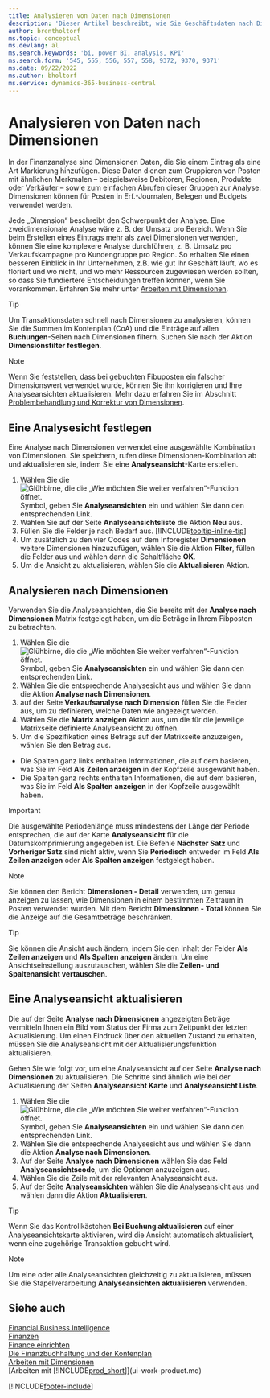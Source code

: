 ```yaml
---
title: Analysieren von Daten nach Dimensionen
description: 'Dieser Artikel beschreibt, wie Sie Geschäftsdaten nach Dimensionen analysieren können, um einen besseren Einblick in Ihr Unternehmen zu erhalten.'
author: brentholtorf
ms.topic: conceptual
ms.devlang: al
ms.search.keywords: 'bi, power BI, analysis, KPI'
ms.search.form: '545, 555, 556, 557, 558, 9372, 9370, 9371'
ms.date: 09/22/2022
ms.author: bholtorf
ms.service: dynamics-365-business-central
---
```

# <a name="analyze-data-by-dimensions"></a>Analysieren von Daten nach Dimensionen

In der Finanzanalyse sind Dimensionen Daten, die Sie einem Eintrag als eine Art Markierung hinzufügen. Diese Daten dienen zum Gruppieren von Posten mit ähnlichen Merkmalen – beispielsweise Debitoren, Regionen, Produkte oder Verkäufer – sowie zum einfachen Abrufen dieser Gruppen zur Analyse. Dimensionen können für Posten in Erf.-Journalen, Belegen und Budgets verwendet werden. 

Jede „Dimension“ beschreibt den Schwerpunkt der Analyse. Eine zweidimensionale Analyse wäre z. B. der Umsatz pro Bereich. Wenn Sie beim Erstellen eines Eintrags mehr als zwei Dimensionen verwenden, können Sie eine komplexere Analyse durchführen, z. B. Umsatz pro Verkaufskampagne pro Kundengruppe pro Region. So erhalten Sie einen besseren Einblick in Ihr Unternehmen, z.B. wie gut Ihr Geschäft läuft, wo es floriert und wo nicht, und wo mehr Ressourcen zugewiesen werden sollten, so dass Sie fundiertere Entscheidungen treffen können, wenn Sie vorankommen. Erfahren Sie mehr unter [Arbeiten mit Dimensionen](finance-dimensions.md).

> [!TIP]
> Um Transaktionsdaten schnell nach Dimensionen zu analysieren, können Sie die Summen im Kontenplan (CoA) und die Einträge auf allen **Buchungen**-Seiten nach Dimensionen filtern. Suchen Sie nach der Aktion **Dimensionsfilter festlegen**.

> [!NOTE]
> Wenn Sie feststellen, dass bei gebuchten Fibuposten ein falscher Dimensionswert verwendet wurde, können Sie ihn korrigieren und Ihre Analyseansichten aktualisieren. Mehr dazu erfahren Sie im Abschnitt [Problembehandlung und Korrektur von Dimensionen](finance-troubleshooting-correcting-dimensions.md#changing-dimension-assignments-after-posting).

## <a name="set-up-an-analysis-view"></a>Eine Analysesicht festlegen

Eine Analyse nach Dimensionen verwendet eine ausgewählte Kombination von Dimensionen. Sie speichern, rufen diese Dimensionen-Kombination ab und aktualisieren sie, indem Sie eine **Analyseansicht**-Karte erstellen. 

1. Wählen Sie die ![Glühbirne, die die „Wie möchten Sie weiter verfahren“-Funktion öffnet.](media/ui-search/search_small.png "Tell me-Funktion") Symbol, geben Sie **Analyseansichten** ein und wählen Sie dann den entsprechenden Link.  
2. Wählen Sie auf der Seite **Analyseansichtsliste** die Aktion **Neu** aus.
3. Füllen Sie die Felder je nach Bedarf aus. [!INCLUDE[tooltip-inline-tip](includes/tooltip-inline-tip_md.md)]
4. Um zusätzlich zu den vier Codes auf dem Inforegister **Dimensionen** weitere Dimensionen hinzuzufügen, wählen Sie die Aktion **Filter**, füllen die Felder aus und wählen dann die Schaltfläche **OK**.  
5. Um die Ansicht zu aktualisieren, wählen Sie die **Aktualisieren** Aktion.

## <a name="analyze-by-dimensions"></a>Analysieren nach Dimensionen

Verwenden Sie die Analyseansichten, die Sie bereits mit der **Analyse nach Dimensionen** Matrix festgelegt haben, um die Beträge in Ihrem Fibposten zu betrachten.   

1. Wählen Sie die ![Glühbirne, die die „Wie möchten Sie weiter verfahren“-Funktion öffnet.](media/ui-search/search_small.png "Tell me-Funktion") Symbol, geben Sie **Analyseansichten** ein und wählen Sie dann den entsprechenden Link.  
2. Wählen Sie die entsprechende Analysesicht aus und wählen Sie dann die Aktion **Analyse nach Dimensionen**.
3. auf der Seite  **Verkaufsanalyse nach Dimension** füllen Sie die Felder aus, um zu definieren, welche Daten wie angezeigt werden.
4. Wählen Sie die **Matrix anzeigen** Aktion aus, um die für die jeweilige Matrixseite definierte Analyseansicht zu öffnen.
5. Um die Spezifikation eines Betrags auf der Matrixseite anzuzeigen, wählen Sie den Betrag aus.  

- Die Spalten ganz links enthalten Informationen, die auf dem basieren, was Sie im Feld **Als Zeilen anzeigen** in der Kopfzeile ausgewählt haben.  
- Die Spalten ganz rechts enthalten Informationen, die auf dem basieren, was Sie im Feld **Als Spalten anzeigen** in der Kopfzeile ausgewählt haben.

> [!IMPORTANT]  
> Die ausgewählte Periodenlänge muss mindestens der Länge der Periode entsprechen, die auf der Karte **Analyseansicht** für die Datumskomprimierung angegeben ist. Die Befehle **Nächster Satz** und **Vorheriger Satz** sind nicht aktiv, wenn Sie **Periodisch** entweder im Feld **Als Zeilen anzeigen** oder **Als Spalten anzeigen** festgelegt haben.  

> [!NOTE]  
> Sie können den Bericht **Dimensionen - Detail** verwenden, um genau anzeigen zu lassen, wie Dimensionen in einem bestimmten Zeitraum in Posten verwendet wurden. Mit dem Bericht **Dimensionen - Total** können Sie die Anzeige auf die Gesamtbeträge beschränken.  

> [!TIP]  
> Sie können die Ansicht auch ändern, indem Sie den Inhalt der Felder **Als Zeilen anzeigen** und **Als Spalten anzeigen** ändern. Um eine Ansichtseinstellung auszutauschen, wählen Sie die **Zeilen- und Spaltenansicht vertauschen**.

## <a name="update-an-analysis-view"></a>Eine Analyseansicht aktualisieren

Die auf der Seite **Analyse nach Dimensionen** angezeigten Beträge vermitteln Ihnen ein Bild vom Status der Firma zum Zeitpunkt der letzten Aktualisierung. Um einen Eindruck über den aktuellen Zustand zu erhalten, müssen Sie die Analyseansicht mit der Aktualisierungsfunktion aktualisieren.

Gehen Sie wie folgt vor, um eine Analyseansicht auf der Seite **Analyse nach Dimensionen** zu aktualisieren. Die Schritte sind ähnlich wie bei der Aktualisierung der Seiten **Analyseansicht Karte** und **Analyseansicht Liste**.  

1. Wählen Sie die ![Glühbirne, die die „Wie möchten Sie weiter verfahren“-Funktion öffnet.](media/ui-search/search_small.png "Tell me-Funktion") Symbol, geben Sie **Analyseansichten** ein und wählen Sie dann den entsprechenden Link.
2. Wählen Sie die entsprechende Analysesicht aus und wählen Sie dann die Aktion **Analyse nach Dimensionen**.
3. Auf der Seite **Analyse nach Dimensionen** wählen Sie das Feld **Analyseansichtscode**, um die Optionen anzuzeigen aus.  
4. Wählen Sie die Zeile mit der relevanten Analyseansicht aus.  
5. Auf der Seite **Analyseansichten** wählen Sie die Analyseansicht aus und wählen dann die Aktion **Aktualisieren**.  

> [!TIP]  
> Wenn Sie das Kontrollkästchen **Bei Buchung aktualisieren** auf einer Analyseansichtskarte aktivieren, wird die Ansicht automatisch aktualisiert, wenn eine zugehörige Transaktion gebucht wird.

> [!NOTE]  
> Um eine oder alle Analyseansichten gleichzeitig zu aktualisieren, müssen Sie die Stapelverarbeitung  **Analyseansichten aktualisieren** verwenden.  

## <a name="see-also"></a>Siehe auch

[Financial Business Intelligence](bi.md)  
[Finanzen](finance.md)  
[Finance einrichten](finance-setup-finance.md)  
[Die Finanzbuchhaltung und der Kontenplan](finance-general-ledger.md)  
[Arbeiten mit Dimensionen](finance-dimensions.md)  
[Arbeiten mit [!INCLUDE[prod_short](includes/prod_short.md)]](ui-work-product.md)  

[!INCLUDE[footer-include](includes/footer-banner.md)]
